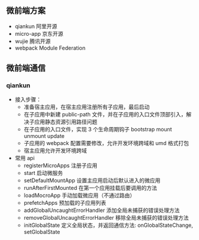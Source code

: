 ## 微前端方案

- qiankun 阿里开源
- micro-app 京东开源
- wujie 腾讯开源
- webpack Module Federation

## 微前端通信

### qiankun

- 接入步骤：
  - 准备宿主应用，在宿主应用注册所有子应用，最后启动
  - 在子应用中新建 public-path 文件，并在子应用的入口文件顶部引入，解决子应用静态资源引用路径问题
  - 在子应用的入口文件，实现 3 个生命周期钩子 bootstrap mount unmount update
  - 子应用的 webpack 配置需要修改，允许开发环境跨域和 umd 格式打包
  - 宿主应用允许开发环境跨域
- 常用 api
  - registerMicroApps 注册子应用
  - start 启动微服务
  - setDefaultMountApp 设置主应用启动后默认进入的微应用
  - runAfterFirstMounted 在第一个应用挂载后要调用的方法
  - loadMocroApp 手动加载微应用（不通过路由）
  - prefetchApps 预加载的子应用列表
  - addGlobalUncaughtErrorHandler 添加全局未捕获的错误处理方法
  - removeGlobalUncaughtErrorHandler 移除全局未捕获的错误处理方法
  - initGlobalState 定义全局状态，并返回通信方法: onGlobalStateChange, setGlobalState
